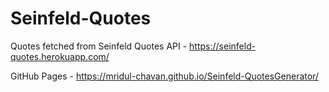 # Seinfeld-Quotes

Quotes fetched from Seinfeld Quotes API - https://seinfeld-quotes.herokuapp.com/

GitHub Pages - https://mridul-chavan.github.io/Seinfeld-QuotesGenerator/
